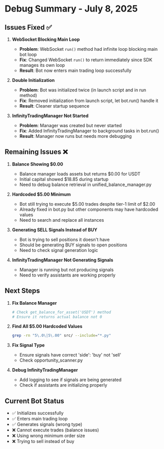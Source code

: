 # Debug Summary - July 8, 2025

## Issues Fixed ✅

1. **WebSocket Blocking Main Loop**
   - **Problem**: WebSocket `run()` method had infinite loop blocking main bot loop
   - **Fix**: Changed WebSocket `run()` to return immediately since SDK manages its own loop
   - **Result**: Bot now enters main trading loop successfully

2. **Double Initialization** 
   - **Problem**: Bot was initialized twice (in launch script and in run method)
   - **Fix**: Removed initialization from launch script, let bot.run() handle it
   - **Result**: Cleaner startup sequence

3. **InfinityTradingManager Not Started**
   - **Problem**: Manager was created but never started
   - **Fix**: Added InfinityTradingManager to background tasks in bot.run()
   - **Result**: Manager now runs but needs more debugging

## Remaining Issues ❌

1. **Balance Showing $0.00**
   - Balance manager loads assets but returns $0.00 for USDT
   - Initial capital showed $18.85 during startup
   - Need to debug balance retrieval in unified_balance_manager.py

2. **Hardcoded $5.00 Minimum**
   - Bot still trying to execute $5.00 trades despite tier-1 limit of $2.00
   - Already fixed in bot.py but other components may have hardcoded values
   - Need to search and replace all instances

3. **Generating SELL Signals Instead of BUY**
   - Bot is trying to sell positions it doesn't have
   - Should be generating BUY signals to open positions
   - Need to check signal generation logic

4. **InfinityTradingManager Not Generating Signals**
   - Manager is running but not producing signals
   - Need to verify assistants are working properly

## Next Steps

1. **Fix Balance Manager**
   ```python
   # Check get_balance_for_asset('USDT') method
   # Ensure it returns actual balance not 0
   ```

2. **Find All $5.00 Hardcoded Values**
   ```bash
   grep -rn "5\.0\|5\.00" src/ --include="*.py"
   ```

3. **Fix Signal Type**
   - Ensure signals have correct 'side': 'buy' not 'sell'
   - Check opportunity_scanner.py

4. **Debug InfinityTradingManager**
   - Add logging to see if signals are being generated
   - Check if assistants are initializing properly

## Current Bot Status

- ✅ Initializes successfully
- ✅ Enters main trading loop
- ✅ Generates signals (wrong type)
- ❌ Cannot execute trades (balance issues)
- ❌ Using wrong minimum order size
- ❌ Trying to sell instead of buy